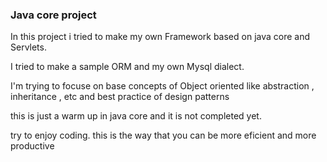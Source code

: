 ### Java core project
In this project i tried to make my own Framework based on java core and Servlets.

I tried to make a sample ORM and my own Mysql dialect.

I'm trying to focuse on base concepts of Object oriented like abstraction , inheritance , etc and best practice of design patterns

this is just a warm up in java core and it is not completed yet.

try to enjoy coding. this is the way that you can be more eficient and more productive 
